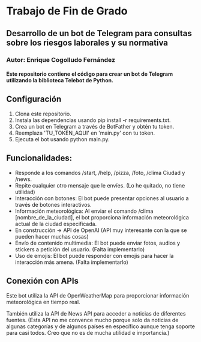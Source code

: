 # Trabajo de Fin de Grado

## Desarrollo de un bot de Telegram para consultas sobre los riesgos laborales y su normativa

### Autor: Enrique Cogolludo Fernández

#### Este repositorio contiene el código para crear un bot de Telegram utilizando la biblioteca Telebot de Python.

## Configuración
1. Clona este repositorio.
2. Instala las dependencias usando pip install -r requirements.txt.
3. Crea un bot en Telegram a través de BotFather y obtén tu token.
4. Reemplaza 'TU_TOKEN_AQUI' en 'main.py' con tu token.
5. Ejecuta el bot usando python main.py.

## Funcionalidades:
- Responde a los comandos /start, /help, /pizza, /foto, /clima Ciudad y /news.
- Repite cualquier otro mensaje que le envíes. (Lo he quitado, no tiene utilidad)
- Interacción con botones: El bot puede presentar opciones al usuario a través de botones interactivos.
- Información meteorológica: Al enviar el comando /clima [nombre_de_la_ciudad], el bot proporciona información meteorológica actual de la ciudad especificada.
- En construcción -> API de OpenAI (API muy interesante con la que se pueden hacer muchas cosas)
- Envío de contenido multimedia: El bot puede enviar fotos, audios y stickers a petición del usuario. (Falta implementarlo)
- Uso de emojis: El bot puede responder con emojis para hacer la interacción más amena. (Falta implementarlo)

## Conexión con APIs
Este bot utiliza la API de OpenWeatherMap para proporcionar información meteorológica en tiempo real.

También utiliza la API de News API para acceder a noticias de diferentes fuentes. (Esta API no me convence mucho porque solo da noticias de algunas categorías y de algunos países en específico aunque tenga soporte para casi todos. Creo que no es de mucha utilidad e importancia.)